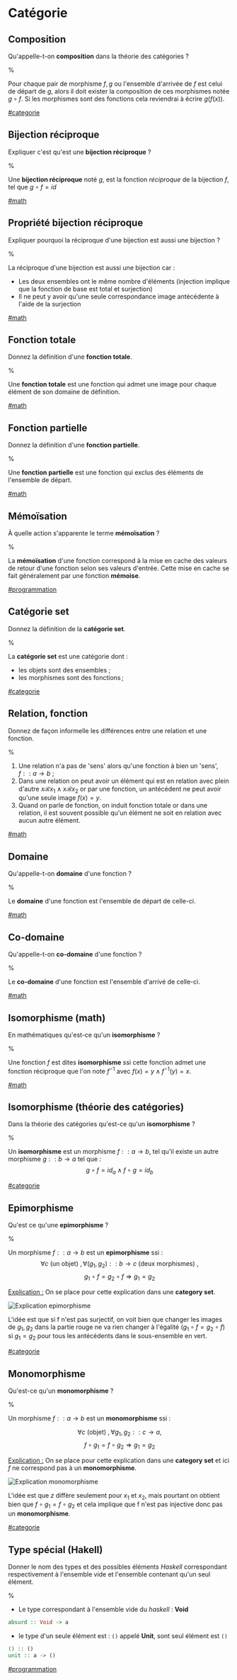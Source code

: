 # Catégorie

## Composition

Qu'appelle-t-on __composition__ dans la théorie des catégories ?

%

Pour chaque pair de morphisme $f, g$ ou l'ensemble d'arrivée de $f$ est celui de 
départ de $g$, alors il doit exister la composition de ces morphismes notée 
$g \circ f$. Si les morphismes sont des fonctions cela reviendrai à écrire 
$g(f(x))$.

[#categorie](./categorie.md)

## Bijection réciproque

Expliquer c'est qu'est une __bijection réciproque__ ?

%

Une __bijection réciproque__ noté $g$, est la fonction _réciproque_ de la 
bijection $f$, tel que $g \circ f = id$

[#math](./math.md)

## Propriété bijection réciproque

Expliquer pourquoi la réciproque d'une bijection est aussi une bijection ?

%

La réciproque d'une bijection est aussi une bijection car :
- Les deux ensembles ont le même nombre d'éléments (injection implique que la 
fonction de base est total et surjection)
- Il ne peut y avoir qu'une seule correspondance image antécédente à l'aide de 
la surjection

[#math](./math.md)

## Fonction totale

Donnez la définition d'une __fonction totale__.

%

Une __fonction totale__ est une fonction qui admet une image pour chaque élément 
de son domaine de définition.

[#math](./math.md)

## Fonction partielle

Donnez la définition d'une __fonction partielle__.

%

Une __fonction partielle__ est une fonction qui exclus des éléments de 
l'ensemble de départ.

[#math](./math.md)

## Mémoïsation

À quelle action s'apparente le terme __mémoïsation__ ?

%

La __mémoïsation__ d'une fonction correspond à la mise en cache des valeurs de
retour d'une fonction selon ses valeurs d'entrée. Cette mise en cache se fait 
généralement par une fonction __mémoise__.

[#programmation](./programmation.md)

## Catégorie set

Donnez la définition de la __catégorie set__.

%

La __catégorie set__ est une catégorie dont :
- les objets sont des ensembles ;
- les morphismes sont des fonctions ;

[#categorie](./categorie.md)

## Relation, fonction

Donnez de façon informelle les différences entre une relation et une fonction.

%

1. Une relation n'a pas de 'sens' alors qu'une fonction à bien un 'sens', 
$f :: a \to b$ ;
2. Dans une relation on peut avoir un élément qui est en relation avec plein
d'autre $x \mathcal{R} x_1 \land x \mathcal{R} x_2$ or par une fonction, un 
antécédent ne peut avoir qu'une seule image $f(x) = y$.
3. Quand on parle de fonction, on induit fonction totale or dans une relation,
il est souvent possible qu'un élément ne soit en relation avec aucun autre 
élément.

[#math](./math.md)

## Domaine

Qu'appelle-t-on __domaine__ d'une fonction ?

%

Le __domaine__ d'une fonction est l'ensemble de départ de celle-ci.

[#math](./math.md)

## Co-domaine

Qu'appelle-t-on __co-domaine__ d'une fonction ?

%

Le __co-domaine__ d'une fonction est l'ensemble d'arrivé de celle-ci.

[#math](./math.md)

## Isomorphisme (math)

En mathématiques qu'est-ce qu'un __isomorphisme__ ?

%

Une fonction $f$ est dites __isomorphisme__ ssi cette fonction admet une 
fonction réciproque que l'on note $f^{-1}$ avec $f(x) = y \land f^{-1}(y) = x$.

[#math](./math.md)

## Isomorphisme (théorie des catégories)

Dans la théorie des catégories qu'est-ce qu'un __isomorphisme__ ?

%

Un __isomorphisme__ est un morphisme $f :: a \to b$, tel qu'il existe un autre 
morphisme $g :: b \to a$ tel que :
$$g \circ f = id_a \land f \circ g = id_b$$

[#categorie](./categorie.md)

## Epimorphisme

Qu'est ce qu'une __epimorphisme__ ?

%

Un morphisme $f :: a \to b$ est un __epimorphisme__ ssi :
$$\forall c \text{ (un objet) }, \forall (g_1, g_2) :: b \to c
\text{ (deux morphismes) }, $$
$$ g_1 \circ f = g_2 \circ f \Rightarrow g_1 = g_2$$

<u>Explication :</u>
On se place pour cette explication dans une __category set__.

![Explication epimorphisme](epimorphisme.jpeg)

L'idée est que si f n'est pas surjectif, on voit bien que changer les images 
de $g_1,  g_2$ dans la partie rouge ne va rien changer à l'égalité 
($g_1 \circ f = g_2 \circ f$) si $g_1 = g_2$ pour tous les antécédents dans le
sous-ensemble en vert.

[#categorie](./categorie.md)

## Monomorphisme

Qu'est-ce qu'un __monomorphisme__ ?

%

Un morphisme $f :: a \to b$ est un __monomorphisme__ ssi :

$$\forall c \text{ (objet) }, \forall g_1, g_2 :: c \to a,$$
$$f \circ g_1 = f \circ g_2 \Rightarrow g_1 = g_2$$

<u>Explication :</u>
On se place pour cette explication dans une __category set__ et ici $f$ ne 
correspond pas à un __monomorphisme__.

![Explication monomorphisme](monomorphisme.jpeg)

L'idée est que $z$ diffère seulement pour $x_1$ et $x_2$, mais pourtant on 
obtient bien que $f \circ g_1 = f \circ g_2$ et cela implique que f n'est pas 
injective donc pas un __monomorphisme__.

[#categorie](./categorie.md)

## Type spécial (Hakell)

Donner le nom des types et des possibles éléments _Haskell_ correspondant 
respectivement à l'ensemble vide et l'ensemble contenant qu'un seul élément.

%

- Le type correspondant à l'ensemble vide du _haskell_ : __Void__
```haskell
absurd :: Void -> a
```
- le type d'un seule élément est : ```()``` appelé __Unit__, sont seul élément 
est ```()```
```haskell
() :: ()
unit :: a -> ()
```

[#programmation](./programmation.md)